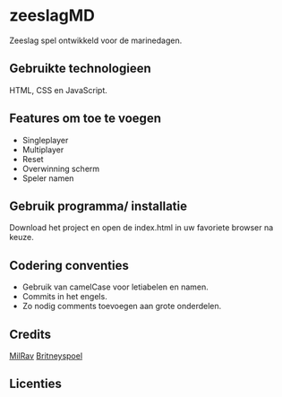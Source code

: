 # zeeslagMD
Zeeslag spel ontwikkeld voor de marinedagen.

## Gebruikte technologieen 
HTML, CSS en JavaScript.

## Features om toe te voegen
* Singleplayer
* Multiplayer
* Reset
* Overwinning scherm
* Speler namen

## Gebruik programma/ installatie 
Download het project en open de index.html in uw favoriete browser na keuze.

## Codering conventies
* Gebruik van camelCase voor letiabelen en namen.
* Commits in het engels.
* Zo nodig comments toevoegen aan grote onderdelen.


## Credits
[MilRav](https://github.com/MilRav/)
[Britneyspoel](https://github.com/britneyspoel)

## Licenties
